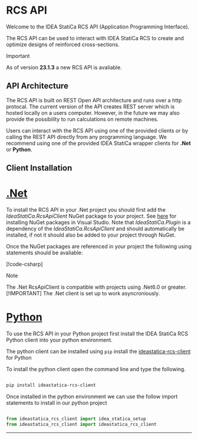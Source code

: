 # RCS API

Welcome to the IDEA StatiCa RCS API (Application Programming Interface).

The RCS API can be used to interact with IDEA StatiCa RCS to create and optimize designs of reinforced cross-sections.

> [!IMPORTANT]
> As of version **23.1.3** a new RCS API is avaliable.

## API Architecture

The RCS API is built on REST Open API architecture and runs over a http protocal. The current version of the API creates REST server which is hosted locally on a users computer. However, in the future we may also provide the possibility to run calculations on remote machines.

Users can interact with the RCS API using one of the provided clients or by calling the REST API directly from any programming language. We recommend using one of the provided IDEA StatiCa wrapper clients for **.Net** or **Python**.

## Client Installation

# [.Net](#tab/dotnet)

To install the RCS API in your .Net project you should first add the _IdeaStatiCa.RcsApiClient_ NuGet package to your project. See [here](../../../articles/nugetpackages.md) for installing NuGet packages in Visual Studio. Note that _IdeaStatiCa.Plugin_ is a dependency of the _IdeaStatiCa.RcsApiClient_ and should automatically be installed, if not it should also be added to your project through NuGet. 

Once the NuGet packages are referenced in your project the following using statements should be avaliable:

[!code-csharp[](../../../../examples/api/csharp/rcs/Rcs-Api-Console-Tester/RcsConsoleApp/RcsCodeSamples.cs#rcsusings)]

> [!NOTE]
> The .Net RcsApiClient is compatible with projects using .Net6.0 or greater.
> [!IMPORTANT]
> The .Net client is set up to work asyncroniously.

# [Python](#tab/python)

To use the RCS API in your Python project first install the IDEA StatiCa RCS Python client into your python environment.

The python client can be installed using `pip` install the [ideastatica-rcs-client](https://pypi.org/project/ideastatica-rcs-client/) for Python

To install the python client open the command line and type the following.

```powershell

pip install ideastatica-rcs-client
```

Once installed in the python environment we can use the follow import statements to install in our python project

```python

from ideastatica_rcs_client import idea_statica_setup
from ideastatica_rcs_client import ideastatica_rcs_client

```
---